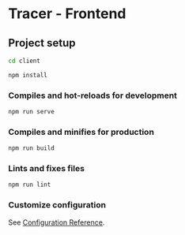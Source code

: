 # Tracer - Frontend

## Project setup

```bash
cd client
```

```bash
npm install
```

### Compiles and hot-reloads for development

```bash
npm run serve
```

### Compiles and minifies for production

```bash
npm run build
```

### Lints and fixes files

```bash
npm run lint
```

### Customize configuration

See [Configuration Reference](https://cli.vuejs.org/config/).
